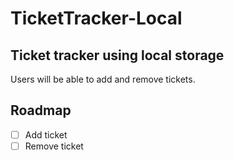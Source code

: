 # TicketTracker-Local

<!-- ABOUT THE PROJECT -->

## Ticket tracker using local storage

<!-- [![Product Name Screen Shot][product-screenshot]](https://example.com) -->

Users will be able to add and remove tickets.

<!-- ROADMAP -->

## Roadmap

- [ ] Add ticket
- [ ] Remove ticket
